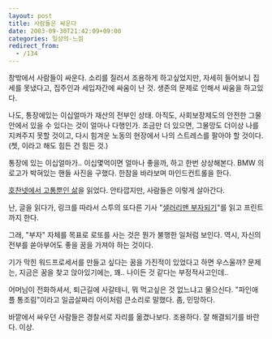 ```yaml
---
layout: post
title: 사람들은 싸운다
date: 2003-09-30T21:42:09+09:00
categories: 일상의-느낌
redirect_from:
  - /134
---
```


창밖에서 사람들이 싸운다. 소리를 질러서 조용하게 하고싶었지만, 자세히 들어보니 집세를 못냈다고, 집주인과 세입자간에 싸움이 난 것. 생존의 문제로 인해서 싸움을 하고있다.

나도, 통장에있는 이십얼마가 재산의 전부인 상태. 아직도, 사회보장제도의 안전한 그물안에서 있을 수 있다는 것이 얼마나 다행인가. 조금만 더 있으면, 그물망도 더이상 나를 지켜주지 못할 것이고, 다시 힘겨운 노동의 현장에서 나의 스트레스를 팔아야 할 것이다. (쳇, 이라고 해도 힘든 건 힘든 것.)

통장에 있는 이십얼마가.. 이십몇억이면 얼마나 좋을까, 하고 한번 상상해본다. BMW 의 로고가 박혀있는 핸들 사진을 구했다. 한참을 바라보며 마인드컨트롤을 한다.

<a href="http://hochan.net/archives/2003/09/30@05:27PM.html" target="black">호찬넷에서 고통뿐인 삶</a>을 읽었다. 안타깝지만, 사람들은 이렇게 살아간다.

난, 글을 읽다가, 링크를 따라서 스투의 또다른 기사 "<a href="http://www.stoo.com/html/stooview/2003/0901/091945266713151100.html" target="black">샐러리맨 부자되기</a>"를 읽고 프린트까지 한다.

그래, "부자" 자체를 목표로 로또를 사는 것은 뭔가 불행한 일처럼 보인다. 역시, 자신의 전부를 쏟아부어도 좋을 꿈을 가져야 하는 것이다.

기가 막힌 워드프로세서를 만들고 싶다는 꿈을 가진적이 있었다고 하면 우스울까? 문제는, 지금은 꿈을 찾고 앉아있기에는, 꽤.. 나이든 것 같다는 부정적사고인데..

어머님이 전화하셔서, 퇴근길에 사갈테니, 뭐 먹고싶은 것 없느냐고 물으신다. "파인애플 통조림"이라고 일곱살짜리 아이처럼 큰소리로 말했다. 좀, 민망하다.

바깥에서 싸우던 사람들은 경찰서로 자리를 옮겼나보다. 조용하다. 잘 해결되기를 바란다. 이상.
